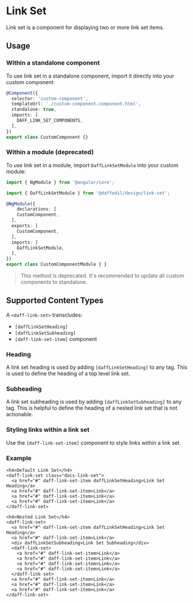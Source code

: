 # Link Set
Link set is a component for displaying two or more link set items.

## Usage

### Within a standalone component
To use link set in a standalone component, import it directly into your custom component:

```ts
@Component({
  selector: 'custom-component',
  templateUrl: './custom-component.component.html',
  standalone: true,
  imports: [
    DAFF_LINK_SET_COMPONENTS,
  ],
})
export class CustomComponent {}
```

### Within a module (deprecated)
To use link set in a module, import `DaffLinkSetModule` into your custom module:

```ts
import { NgModule } from '@angular/core';

import { DaffLinkSetModule } from '@daffodil/design/link-set';

@NgModule({
	declarations: [
    CustomComponent,
  ],
  exports: [
    CustomComponent,
  ],
  imports: [
    DaffLinkSetModule,
  ],
})
export class CustomComponentModule { }
```

> This method is deprecated. It's recommended to update all custom components to standalone.

## Supported Content Types
A `<daff-link-set>` transcludes:
* `[daffLinkSetHeading]`
* `[daffLinkSetSubheading]`
* `[daff-link-set-item]` component

### Heading
A link set heading is used by adding `[daffLinkSetHeading]` to any tag. This is used to define the heading of a top level link set.

### Subheading
A link set subheading is used by adding `[daffLinkSetSubheading]` to any tag. This is helpful to define the heading of a nested link set that is not actionable.

### Styling links within a link set
Use the `[daff-link-set-item]` component to style links within a link set.

### Example
```
<h4>Default Link Set</h4>
<daff-link-set class="docs-link-set">
  <a href="#" daff-link-set-item daffLinkSetHeading>Link Set Heading</a>
  <a href="#" daff-link-set-item>Link</a>
  <a href="#" daff-link-set-item>Link</a>
  <a href="#" daff-link-set-item>Link</a>
</daff-link-set>

<h4>Nested Link Set</h4>
<daff-link-set>
  <a href="#" daff-link-set-item daffLinkSetHeading>Link Set Heading</a>
  <a href="#" daff-link-set-item>Link</a>
  <div daffLinkSetSubheading>Link Set Subheading</div>
  <daff-link-set>
    <a href="#" daff-link-set-item>Link</a>
    <a href="#" daff-link-set-item>Link</a>
    <a href="#" daff-link-set-item>Link</a>
    <a href="#" daff-link-set-item>Link</a>
  </daff-link-set>
  <a href="#" daff-link-set-item>Link</a>
  <a href="#" daff-link-set-item>Link</a>
  <a href="#" daff-link-set-item>Link</a>
</daff-link-set>
```
